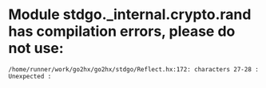 # Module stdgo._internal.crypto.rand has compilation errors, please do not use:
```
/home/runner/work/go2hx/go2hx/stdgo/Reflect.hx:172: characters 27-28 : Unexpected :

```

